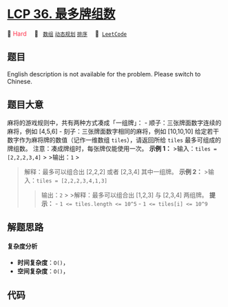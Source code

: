 # [LCP 36. 最多牌组数](https://leetcode.cn/problems/Up5XYM)

🔴 <font color=#ff334b>Hard</font>&emsp; 🔖&ensp; [`数组`](/leetcode/outline/tag/array.md) [`动态规划`](/leetcode/outline/tag/dynamic-programming.md) [`排序`](/leetcode/outline/tag/sorting.md)&emsp; 🔗&ensp;[`LeetCode`](https://leetcode.cn/problems/Up5XYM)


## 题目

English description is not available for the problem. Please switch to
Chinese.


## 题目大意

麻将的游戏规则中，共有两种方式凑成「一组牌」： \- 顺子：三张牌面数字连续的麻将，例如 [4,5,6] \- 刻子：三张牌面数字相同的麻将，例如
[10,10,10] 给定若干数字作为麻将牌的数值（记作一维数组 `tiles`），请返回所给 `tiles` 最多可组成的牌组数。
注意：凑成牌组时，每张牌仅能使用一次。 **示例 1：** >输入：`tiles = [2,2,2,3,4]` > >输出：`1` >
>解释：最多可以组合出 [2,2,2] 或者 [2,3,4] 其中一组牌。 **示例 2：** >输入：`tiles = [2,2,2,3,4,1,3]`
> >输出：`2` > >解释：最多可以组合出 [1,2,3] 与 [2,3,4] 两组牌。 **提示：** \- `1 <= tiles.length
<= 10^5` \- `1 <= tiles[i] <= 10^9`


## 解题思路

#### 复杂度分析

- **时间复杂度**：`O()`，
- **空间复杂度**：`O()`，

## 代码

```javascript

```